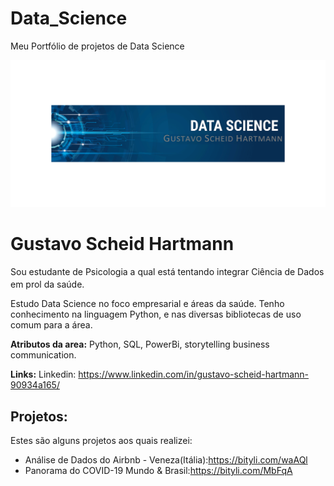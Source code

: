 # Data_Science
Meu Portfólio de projetos de Data Science
<p align="center">
  <img src="https://github.com/Gustavo-SH09/Data_Science/blob/main/Ima_Gust%20-%20Copia.png?raw=true" >
</g>

# Gustavo Scheid Hartmann
<sub></sub>
Sou estudante de Psicologia a qual está tentando integrar Ciência de Dados em prol da saúde.

Estudo Data Science no foco empresarial e áreas da saúde. Tenho conhecimento na linguagem Python, e nas diversas bibliotecas de uso comum para a área.

**Atributos da area:** Python, SQL, PowerBi, storytelling business communication.

**Links:**
Linkedin: https://www.linkedin.com/in/gustavo-scheid-hartmann-90934a165/


## Projetos:
Estes são alguns projetos aos quais realizei:
  * Análise de Dados do Airbnb - Veneza(Itália):https://bityli.com/waAQl
  * Panorama do COVID-19  Mundo & Brasil:https://bityli.com/MbFqA
